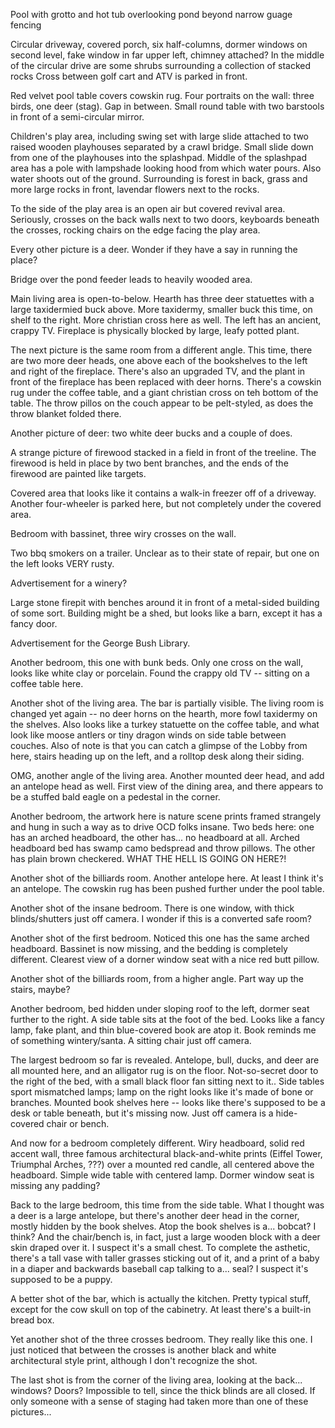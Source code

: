 Pool with grotto and hot tub overlooking pond beyond narrow guage fencing

Circular driveway, covered porch, six half-columns, dormer windows on second level, fake window in far upper left, chimney attached?
	In the middle of the circular drive are some shrubs surrounding a collection of stacked rocks
	Cross between golf cart and ATV is parked in front.
	
Red velvet pool table covers cowskin rug. Four portraits on the wall: three birds, one deer (stag). Gap in between. Small round table with two barstools in front of a semi-circular mirror.

Children's play area, including swing set with large slide attached to two raised wooden playhouses separated by a crawl bridge. Small slide down from one of the playhouses into the splashpad. Middle of the splashpad area has a pole with lampshade looking hood from which water pours. Also water shoots out of the ground. Surrounding is forest in back, grass and more large rocks in front, lavendar flowers next to the rocks.

To the side of the play area is an open air but covered revival area. Seriously, crosses on the back walls next to two doors, keyboards beneath the crosses, rocking chairs on the edge facing the play area.

Every other picture is a deer. Wonder if they have a say in running the place?

Bridge over the pond feeder leads to heavily wooded area.

Main living area is open-to-below. Hearth has three deer statuettes with a large taxidermied buck above. More taxidermy, smaller buck this time, on shelf to the right. More christian cross here as well. The left has an ancient, crappy TV. Fireplace is physically blocked by large, leafy potted plant.

The next picture is the same room from a different angle. This time, there are two more deer heads, one above each of the bookshelves to the left and right of the fireplace. There's also an upgraded TV, and the plant in front of the fireplace has been replaced with deer horns. There's a cowskin rug under the coffee table, and a giant christian cross on teh bottom of the table. The throw pillos on the couch appear to be pelt-styled, as does the throw blanket folded there.

Another picture of deer: two white deer bucks and a couple of does.

A strange picture of firewood stacked in a field in front of the treeline. The firewood is held in place by two bent branches, and the ends of the firewood are painted like targets.

Covered area that looks like it contains a walk-in freezer off of a driveway. Another four-wheeler is parked here, but not completely under the covered area.

Bedroom with bassinet, three wiry crosses on the wall.

Two bbq smokers on a trailer. Unclear as to their state of repair, but one on the left looks VERY rusty.

Advertisement for a winery?

Large stone firepit with benches around it in front of a metal-sided building of some sort. Building might be a shed, but looks like a barn, except it has a fancy door.

Advertisement for the George Bush Library.

Another bedroom, this one with bunk beds. Only one cross on the wall, looks like white clay or porcelain. Found the crappy old TV -- sitting on a coffee table here.

Another shot of the living area. The bar is partially visible. The living room is changed yet again -- no deer horns on the hearth, more fowl taxidermy on the shelves. Also looks like a turkey statuette on the coffee table, and what look like moose antlers or tiny dragon winds on side table between couches. Also of note is that you can catch a glimpse of the Lobby from here, stairs heading up on the left, and a rolltop desk along their siding.

OMG, another angle of the living area. Another mounted deer head, and add an antelope head as well. First view of the dining area, and there appears to be a stuffed bald eagle on a pedestal in the corner.

Another bedroom, the artwork here is nature scene prints framed strangely and hung in such a way as to drive OCD folks insane. Two beds here: one has an arched headboard, the other has... no headboard at all. Arched headboard bed has swamp camo bedspread and throw pillows. The other has plain brown checkered. WHAT THE HELL IS GOING ON HERE?!

Another shot of the billiards room. Another antelope here. At least I think it's an antelope. The cowskin rug has been pushed further under the pool table.

Another shot of the insane bedroom. There is one window, with thick blinds/shutters just off camera. I wonder if this is a converted safe room?

Another shot of the first bedroom. Noticed this one has the same arched headboard. Bassinet is now missing, and the bedding is completely different. Clearest view of a dorner window seat with a nice red butt pillow.

Another shot of the billiards room, from a higher angle. Part way up the stairs, maybe?

Another bedroom, bed hidden under sloping roof to the left, dormer seat further to the right. A side table sits at the foot of the bed. Looks like a fancy lamp, fake plant, and thin blue-covered book are atop it. Book reminds me of something wintery/santa. A sitting chair just off camera.

The largest bedroom so far is revealed. Antelope, bull, ducks, and deer are all mounted here, and an alligator rug is on the floor. Not-so-secret door to the right of the bed, with a small black floor fan sitting next to it.. Side tables sport mismatched lamps; lamp on the right looks like it's made of bone or branches. Mounted book shelves here -- looks like there's supposed to be a desk or table beneath, but it's missing now. Just off camera is a hide-covered chair or bench.

And now for a bedroom completely different. Wiry headboard, solid red accent wall, three famous architectural black-and-white prints (Eiffel Tower, Triumphal Arches, ???) over a mounted red candle, all centered above the headboard. Simple wide table with centered lamp. Dormer window seat is missing any padding?

Back to the large bedroom, this time from the side table. What I thought was a deer is a large antelope, but there's another deer head in the corner, mostly hidden by the book shelves. Atop the book shelves is a... bobcat? I think? And the chair/bench is, in fact, just a large wooden block with a deer skin draped over it. I suspect it's a small chest. To complete the asthetic, there's a tall vase with taller grasses sticking out of it, and a print of a baby in a diaper and backwards baseball cap talking to a... seal? I suspect it's supposed to be a puppy.

A better shot of the bar, which is actually the kitchen. Pretty typical stuff, except for the cow skull on top of the cabinetry. At least there's a built-in bread box.

Yet another shot of the three crosses bedroom. They really like this one. I just noticed that between the crosses is another black and white architectural style print, although I don't recognize the shot.

The last shot is from the corner of the living area, looking at the back... windows? Doors? Impossible to tell, since the thick blinds are all closed. If only someone with a sense of staging had taken more than one of these pictures...
